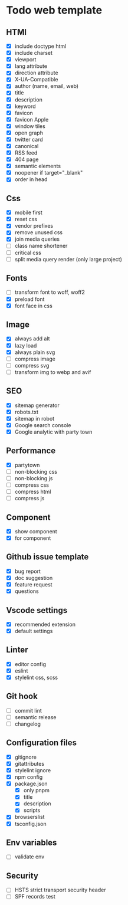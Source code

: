 # Todo web template

## HTMl

- [x] include doctype html
- [x] include charset
- [x] viewport
- [x] lang attribute
- [x] direction attribute
- [x] X-UA-Compatible
- [x] author (name, email, web)
- [x] title
- [x] description
- [x] keyword
- [x] favicon
- [x] favicon Apple
- [x] window tiles
- [x] open graph
- [x] twitter card
- [x] canonical
- [x] RSS feed
- [x] 404 page
- [x] semantic elements
- [x] noopener if target="_blank"
- [x] order in head

## Css

- [x] mobile first
- [x] reset css
- [x] vendor prefixes
- [x] remove unused css
- [x] join media queries
- [ ] class name shortener
- [ ] critical css
- [ ] split media query render (only large project)

## Fonts

- [ ] transform font to woff, woff2
- [x] preload font
- [x] font face in css

## Image

- [x] always add alt
- [x] lazy load
- [x] always plain svg
- [ ] compress image
- [ ] compress svg
- [ ] transform img to webp and avif

## SEO

- [x] sitemap generator
- [x] robots.txt
- [x] sitemap in robot
- [x] Google search console
- [x] Google analytic with party town

## Performance

- [x] partytown
- [ ] non-blocking css
- [ ] non-blocking js
- [ ] compress css
- [ ] compress html
- [ ] compress js

## Component

- [x] show component
- [x] for component

## Github issue template

- [x] bug report
- [x] doc suggestion
- [x] feature request
- [x] questions

## Vscode settings

- [x] recommended extension
- [x] default settings

## Linter

- [x] editor config
- [x] eslint
- [x] stylelint css, scss

## Git hook

- [ ] commit lint
- [ ] semantic release
- [ ] changelog

## Configuration files

- [x] gitignore
- [x] gitattributes
- [x] stylelint ignore
- [x] npm config
- [x] package.json
  - [x] only pnpm
  - [x] title
  - [x] description
  - [x] scripts
- [x] browserslist
- [x] tsconfig.json

## Env variables

- [ ] validate env

## Security

- [ ] HSTS strict transport security header
- [ ] SPF records test
